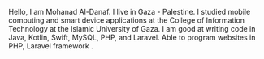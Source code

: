 Hello, I am Mohanad Al-Danaf. I live in Gaza - Palestine. I studied mobile computing and smart device applications at the College of Information Technology at the Islamic University of Gaza.
I am good at writing code in Java, Kotlin, Swift, MySQL, PHP, and Laravel.
Able to program websites in PHP, Laravel framework .
